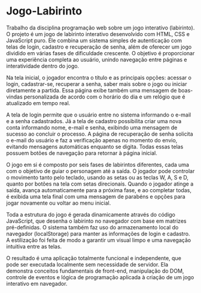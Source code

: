 # Jogo-Labirinto
Trabalho da disciplina programação web sobre um jogo interativo (labirinto).
O projeto é um jogo de labirinto interativo desenvolvido com HTML, CSS e JavaScript puro. Ele combina um sistema simples de autenticação com telas de login, cadastro e recuperação de senha, além de oferecer um jogo dividido em várias fases de dificuldade crescente. O objetivo é proporcionar uma experiência completa ao usuário, unindo navegação entre páginas e interatividade dentro do jogo.

Na tela inicial, o jogador encontra o título e as principais opções: acessar o login, cadastrar-se, recuperar a senha, saber mais sobre o jogo ou iniciar diretamente a partida. Essa página exibe também uma mensagem de boas-vindas personalizada de acordo com o horário do dia e um relógio que é atualizado em tempo real.

A tela de login permite que o usuário entre no sistema informando o e-mail e a senha cadastrados. Já a tela de cadastro possibilita criar uma nova conta informando nome, e-mail e senha, exibindo uma mensagem de sucesso ao concluir o processo. A página de recuperação de senha solicita o e-mail do usuário e faz a verificação apenas no momento do envio, evitando mensagens automáticas enquanto se digita. Todas essas telas possuem botões de navegação para retornar à página inicial.

O jogo em si é composto por seis fases de labirintos diferentes, cada uma com o objetivo de guiar o personagem até a saída. O jogador pode controlar o movimento tanto pelo teclado, usando as setas ou as teclas W, A, S e D, quanto por botões na tela com setas direcionais. Quando o jogador atinge a saída, avança automaticamente para a próxima fase, e ao completar todas, é exibida uma tela final com uma mensagem de parabéns e opções para jogar novamente ou voltar ao menu inicial.

Toda a estrutura do jogo é gerada dinamicamente através do código JavaScript, que desenha o labirinto no navegador com base em matrizes pré-definidas. O sistema também faz uso do armazenamento local do navegador (localStorage) para manter as informações de login e cadastro. A estilização foi feita de modo a garantir um visual limpo e uma navegação intuitiva entre as telas.

O resultado é uma aplicação totalmente funcional e independente, que pode ser executada localmente sem necessidade de servidor. Ela demonstra conceitos fundamentais de front-end, manipulação do DOM, controle de eventos e lógica de programação aplicada à criação de um jogo interativo em navegador.
